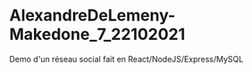 # AlexandreDeLemeny-Makedone_7_22102021
Demo d'un réseau social fait en React/NodeJS/Express/MySQL

